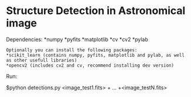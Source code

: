 Structure Detection in Astronomical image
==================

Dependencies:
	*numpy
	*pyfits
	*matplotlib
	*cv
	*cv2
	*pylab
	
	Optionally you can install the following packages:
	*scikit_learn (contains numpy, pyfits, matplotlib and pylab, as well as other usefull libraries)
	*opencv2 (includes cv2 and cv, recommend installing dev version)


Run:

$python detections.py \<image_test1.fits\> + ... +\<image_testN.fits\>
